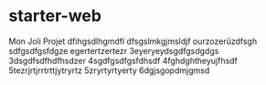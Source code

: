 # starter-web
Mon Joli Projet
dfihgsdlhgmdfl
dfsgslmkgjmsldjf
ourzozerûzdfsgh
sdfgsdfgsfdgze
egertertzertezr
3eyeryeydsgdfgsdgdgs
3dsgdfsdfhdfhsdzer
4sgdfgsdfgsfdhsdf
4fghdghtheyujfhsdf
5tezrjrtjrrtrttjytryrtz
5zryrtyrtyerty
6dgjsgopdmjgmsd
